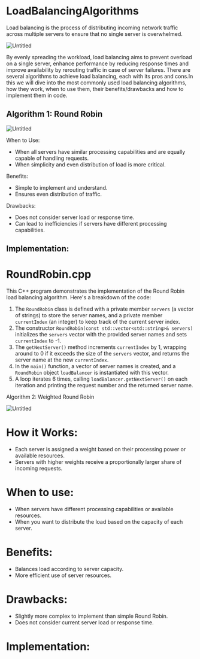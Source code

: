 # LoadBalancingAlgorithms
Load balancing is the process of distributing incoming network traffic across multiple servers to ensure that no single server is overwhelmed.

![Untitled](https://github.com/raghunihal/LoadBalancingAlgorithms/assets/67452178/945a5c05-ac05-40b2-a66e-4cd4faa9e4c2)

By evenly spreading the workload, load balancing aims to prevent overload on a single server, enhance performance by reducing response times and improve availability by rerouting traffic in case of server failures. There are several algorithms to achieve load balancing, each with its pros and cons.In this we will dive into the most commonly used load balancing algorithms, how they work, when to use them, their benefits/drawbacks and how to implement them in code.

## Algorithm 1: Round Robin

![Untitled](https://github.com/raghunihal/LoadBalancingAlgorithms/assets/67452178/a81fc158-b82f-4b54-a3eb-aebdf2673ab5)

When to Use:
- When all servers have similar processing capabilities and are equally capable of handling requests.
- When simplicity and even distribution of load is more critical.

Benefits:
- Simple to implement and understand.
- Ensures even distribution of traffic.

Drawbacks:
- Does not consider server load or response time.
- Can lead to inefficiencies if servers have different processing capabilities.

## Implementation:
# RoundRobin.cpp
This C++ program demonstrates the implementation of the Round Robin load balancing algorithm. Here's a breakdown of the code: 
1. The `RoundRobin` class is defined with a private member `servers` (a vector of strings) to store the server names, and a private member `currentIndex` (an integer) to keep track of the current server index.
2. The constructor `RoundRobin(const std::vector<std::string>& servers)` initializes the `servers` vector with the provided server names and sets `currentIndex` to -1.
3. The `getNextServer()` method increments `currentIndex` by 1, wrapping around to 0 if it exceeds the size of the `servers` vector, and returns the server name at the new `currentIndex`.
4. In the `main()` function, a vector of server names is created, and a `RoundRobin` object `loadBalancer` is instantiated with this vector.
5. A loop iterates 6 times, calling `loadBalancer.getNextServer()` on each iteration and printing the request number and the returned server name.

Algorithm 2: Weighted Round Robin

![Untitled](https://github.com/raghunihal/LoadBalancingAlgorithms/assets/67452178/c778f84c-4bc0-4aac-a636-a7a87ca4d914)

# How it Works:
- Each server is assigned a weight based on their processing power or available resources.
- Servers with higher weights receive a proportionally larger share of incoming requests.

# When to use:
- When servers have different processing capabilities or available resources.
- When you want to distribute the load based on the capacity of each server.

# Benefits:
- Balances load according to server capacity.
- More efficient use of server resources.

# Drawbacks:
- Slightly more complex to implement than simple Round Robin.
- Does not consider current server load or response time.

# Implementation:
